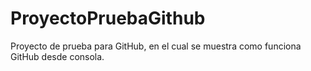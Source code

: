 # ProyectoPruebaGithub

Proyecto de prueba para GitHub, en el cual se muestra como funciona GitHub desde consola.

